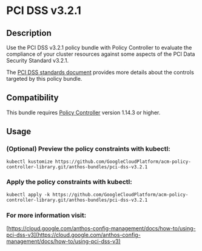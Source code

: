 PCI DSS v3.2.1
==================================================

## Description

Use the PCI DSS v3.2.1 policy bundle with Policy Controller to evaluate the compliance of your cluster resources against some aspects of the PCI Data Security Standard v3.2.1.

The [PCI DSS standards document](https://www.pcisecuritystandards.org/documents/PCI_DSS_v3-2-1.pdf?agreement=true) provides more details about the controls targeted by this policy bundle.

## Compatibility

This bundle requires [ Policy Controller](https://cloud.google.com/anthos-config-management/docs/concepts/policy-controller) version 1.14.3 or higher.

## Usage

### (Optional) Preview the policy constraints with kubectl:
```shell
kubectl kustomize https://github.com/GoogleCloudPlatform/acm-policy-controller-library.git/anthos-bundles/pci-dss-v3.2.1
```

### Apply the policy constraints with kubectl:
```shell
kubectl apply -k https://github.com/GoogleCloudPlatform/acm-policy-controller-library.git/anthos-bundles/pci-dss-v3.2.1
```

### For more information visit:
[https://cloud.google.com/anthos-config-management/docs/how-to/using-pci-dss-v3](https://cloud.google.com/anthos-config-management/docs/how-to/using-pci-dss-v3)
